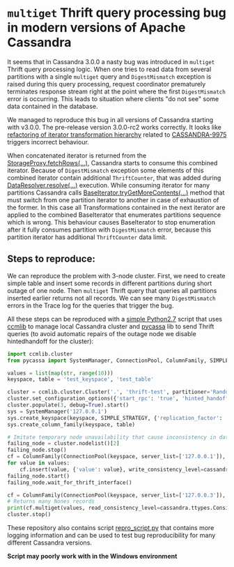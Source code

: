 # `multiget` Thrift query processing bug in modern versions of Apache Cassandra

It seems that in Cassandra 3.0.0 a nasty bug was introduced in `multiget` Thrift query processing logic. 
When one tries to read data from several partitions with a single `multiget` query and `DigestMismatch` exception is raised during this query processing, request coordinator prematurely terminates response stream right at the point where the first `DigestMismatch` error is occurring. This leads to situation where clients "do not see" some data contained in the database.

We managed to reproduce this bug in all versions of Cassandra starting with v3.0.0. The pre-release version 3.0.0-rc2 works correctly. 
It looks like [refactoring of iterator transformation hierarchy](https://github.com/apache/cassandra/commit/609497471441273367013c09a1e0e1c990726ec7) related to [CASSANDRA-9975](https://issues.apache.org/jira/browse/CASSANDRA-9975) triggers incorrect behaviour.

When concatenated iterator is returned from the [StorageProxy.fetchRows(...)](https://github.com/apache/cassandra/blob/a05785d82c621c9cd04d8a064c38fd2012ef981c/src/java/org/apache/cassandra/service/StorageProxy.java#L1770),
Cassandra starts to consume this combined iterator. Because of `DigestMismatch` exception some elements of this combined iterator contain additional `ThriftCounter`, that was added during [DataResolver.resolve(...)](https://github.com/apache/cassandra/blob/ee9e06b5a75c0be954694b191ea4170456015b98/src/java/org/apache/cassandra/service/reads/DataResolver.java#L120) execution.
While consuming iterator for many partitions Cassandra calls [BaseIterator.tryGetMoreContents(...)](https://github.com/apache/cassandra/blob/a05785d82c621c9cd04d8a064c38fd2012ef981c/src/java/org/apache/cassandra/db/transform/BaseIterator.java#L115)
method that must switch from one partition iterator to another in case of exhaustion of the former. 
In this case all Transformations contained in the next iterator are applied to the combined BaseIterator that enumerates partitions sequence which is wrong.
This behaviour causes BaseIterator to stop enumeration after it fully consumes partition with `DigestMismatch` error, 
because this partition iterator has additional `ThriftCounter` data limit.


## Steps to reproduce:

We can reproduce the problem with 3-node cluster. First, we need to create simple table and insert some records in different partitions during short outage of one node.
Then `multiget` Thrift query that queries all partitions inserted earlier returns not all records. 
We can see many `DigestMismatch` errors in the Trace log for the queries that trigger the bug.

All these steps can be reproduced with a [simple Python2.7](small_repro_script.py) script that uses [ccmlib](https://github.com/riptano/ccm) to manage local Cassandra cluster and [pycassa](https://github.com/pycassa/pycassa) lib to send Thrift queries
(to avoid automatic repairs of the outage node we disable hintedhandoff  for the cluster):
```Python
import ccmlib.cluster
from pycassa import SystemManager, ConnectionPool, ColumnFamily, SIMPLE_STRATEGY, cassandra

values = list(map(str, range(10)))
keyspace, table = 'test_keyspace', 'test_table'

cluster = ccmlib.cluster.Cluster('.', 'thrift-test', partitioner='RandomPartitioner', cassandra_version='3.11.2')
cluster.set_configuration_options({'start_rpc': 'true', 'hinted_handoff_enabled': 'false'})
cluster.populate(3, debug=True).start()
sys = SystemManager('127.0.0.1')
sys.create_keyspace(keyspace, SIMPLE_STRATEGY, {'replication_factor': '3'})
sys.create_column_family(keyspace, table)

# Imitate temporary node unavailability that cause inconsistency in data across nodes
failing_node = cluster.nodelist()[2]
failing_node.stop()
cf = ColumnFamily(ConnectionPool(keyspace, server_list=['127.0.0.1']), table)
for value in values:
    cf.insert(value, {'value': value}, write_consistency_level=cassandra.ttypes.ConsistencyLevel.QUORUM)
failing_node.start()
failing_node.wait_for_thrift_interface()

cf = ColumnFamily(ConnectionPool(keyspace, server_list=['127.0.0.3']), table)
# Returns many Nones records
print(cf.multiget(values, read_consistency_level=cassandra.ttypes.ConsistencyLevel.QUORUM).values())
cluster.stop()
```

These repository also contains script [repro_script.py](repro_script.py) that contains 
more logging information and can be used to test bug reproducibility for many different Cassandra versions.

**Script may poorly work with in the Windows environment**
